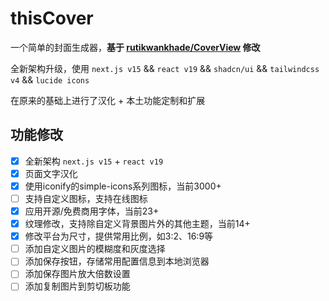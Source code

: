 # thisCover

一个简单的封面生成器，**基于 [rutikwankhade/CoverView](https://github.com/rutikwankhade/CoverView) 修改**

全新架构升级，使用 `next.js v15` && `react v19` && `shadcn/ui` && `tailwindcss v4` && `lucide icons`

在原来的基础上进行了汉化 + 本土功能定制和扩展

## 功能修改

- [x] 全新架构 `next.js v15` + `react v19`
- [x] 页面文字汉化
- [x] 使用iconify的simple-icons系列图标，当前3000+
- [ ] 支持自定义图标，支持在线图标
- [x] 应用开源/免费商用字体，当前23+
- [x] 纹理修改，支持除自定义背景图片外的其他主题，当前14+
- [x] 修改平台为尺寸，提供常用比例，如3:2、16:9等
- [ ] 添加自定义图片的模糊度和灰度选择
- [ ] 添加保存按钮，存储常用配置信息到本地浏览器
- [ ] 添加保存图片放大倍数设置
- [ ] 添加复制图片到剪切板功能